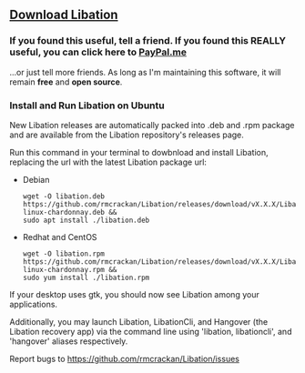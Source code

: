 ## [Download Libation](https://github.com/rmcrackan/Libation/releases/latest)

### If you found this useful, tell a friend. If you found this REALLY useful, you can click here to [PayPal.me](https://paypal.me/MBucari?locale.x=en_us)
...or just tell more friends. As long as I'm maintaining this software, it will remain **free** and **open source**.


### Install and Run Libation on Ubuntu

New Libation releases are automatically packed into .deb and .rpm package and are available from the Libation repository's releases page.


Run this command in your terminal to dowbnload and install Libation, replacing the url with the latest Libation package url:

- Debian
  ```Console
  wget -O libation.deb https://github.com/rmcrackan/Libation/releases/download/vX.X.X/Libation.X.X.X-linux-chardonnay.deb &&
  sudo apt install ./libation.deb
  ```
- Redhat and CentOS
  ```Console
  wget -O libation.rpm https://github.com/rmcrackan/Libation/releases/download/vX.X.X/Libation.X.X.X-linux-chardonnay.rpm &&
  sudo yum install ./libation.rpm
  ```


If your desktop uses gtk, you should now see Libation among your applications.

Additionally, you may launch Libation, LibationCli, and Hangover (the Libation recovery app) via the command line using 'libation, libationcli', and 'hangover' aliases respectively.

Report bugs to https://github.com/rmcrackan/Libation/issues
